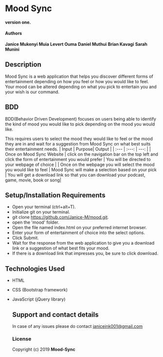 # Mood Sync

#### version one.

#### Authors

**Janice Mukenyi  Muia**
**Levert Ouma**
**Daniel Muthui**
**Brian Kavagi**
**Sarah Munini**

## Description

Mood Sync is a web application that helps you discover different forms of entertainment depending on how you feel or how you would like to feel. Your mood can be altered depending on what you pick to entertain you and your wish is our command.

## BDD

BDD(Behavior Driven Development) focuses on users being able to identify the kind of mood you would like to pick depending on the mood you would like.

This requires users to select the mood they would like to feel or the mood they are in and wait for a suggestion from Mood Sync on what best suits their entertainment needs.
| Input | Purpose| Output |
| :---         |     :---:      |          ---: |
| Once on Mood Sync Website | click on the navigation bar on the top left and click the form of entertainment you would prefer     | You will be directed to your webpage of choice    |
| Once on the webpage you will select the mood you would like to feel   | Mood Sync will make a selection based on your pick     |  You will get a download link so that you can download your podcast, game, movie, book or song|

## Setup/Installation Requirements

-   Open your terminal (ctrl+alt+T).
-   Initialize git on your terminal.
-   git clone <https://github.com/Janice-M/mood.git>.
-   open the 'mood' folder.
-   Open the file named index.html on your preferred internet browser.
-   Enter your form of entertainment of choice into the  select options.
-   Click Submit.
-   Wait for the response from the web application to give you a download link or a suggestion of what best fits your mood.
-   If there is a download link that impresses you, be sure to click download.
## Technologies Used

-   HTML
-   CSS (Bootstrap framework)
-   JavaScript (jQuery library)


    ## Support and contact details

      In case of any issues please do contact janiceink001@gmail.com

    ### License

      Copyright (c) 2019 **Mood-Sync**
